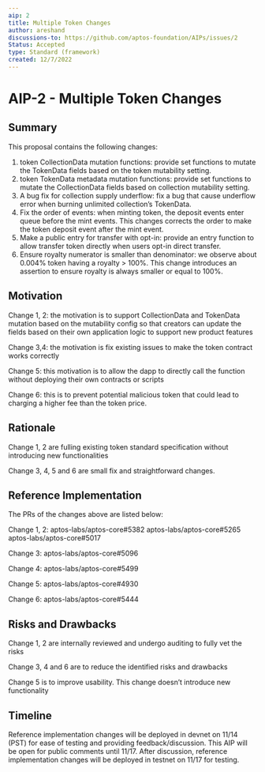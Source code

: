 ```yaml
---
aip: 2
title: Multiple Token Changes
author: areshand
discussions-to: https://github.com/aptos-foundation/AIPs/issues/2
Status: Accepted
type: Standard (framework)
created: 12/7/2022
---
```


# AIP-2 - Multiple Token Changes

## Summary

This proposal contains the following changes:

1. token CollectionData mutation functions: provide set functions to mutate the TokenData fields based on the token mutability setting.
2. token TokenData metadata mutation functions: provide set functions to mutate the CollectionData fields based on collection mutability setting.
3. A bug fix for collection supply underflow: fix a bug that cause underflow error when burning unlimited collection’s TokenData.
4. Fix the order of events: when minting token, the deposit events enter queue before the mint events. This changes corrects the order to make the token deposit event after the mint event.
5. Make a public entry for transfer with opt-in: provide an entry function to allow transfer token directly when users opt-in direct transfer.
6. Ensure royalty numerator is smaller than denominator: we observe about 0.004% token having a royalty > 100%. This change introduces an assertion to ensure royalty is always smaller or equal to 100%.

## Motivation
Change 1, 2: the motivation is to support CollectionData and TokenData mutation based on the mutability config so that creators can update the fields based on their own application logic to support new product features

Change 3,4: the motivation is fix existing issues to make the token contract works correctly

Change 5: this motivation is to allow the dapp to directly call the function without deploying their own contracts or scripts

Change 6: this is to prevent potential malicious token that could lead to charging a higher fee than the token price.

## Rationale

Change 1, 2 are fulling existing token standard specification without introducing new functionalities

Change 3, 4, 5 and 6 are small fix and straightforward changes.

## Reference Implementation

The PRs of the changes above are listed below:

Change 1, 2:
aptos-labs/aptos-core#5382
aptos-labs/aptos-core#5265
aptos-labs/aptos-core#5017

Change 3: aptos-labs/aptos-core#5096

Change 4: aptos-labs/aptos-core#5499

Change 5: aptos-labs/aptos-core#4930

Change 6: aptos-labs/aptos-core#5444

## Risks and Drawbacks

Change 1, 2 are internally reviewed and undergo auditing to fully vet the risks

Change 3, 4 and 6 are to reduce the identified risks and drawbacks

Change 5 is to improve usability. This change doesn’t introduce new functionality

## Timeline
Reference implementation changes will be deployed in devnet on 11/14 (PST) for ease of testing and providing feedback/discussion.
This AIP will be open for public comments until 11/17.
After discussion, reference implementation changes will be deployed in testnet on 11/17 for testing.
